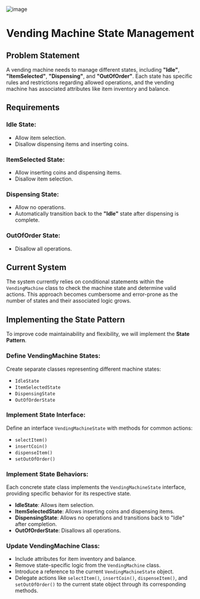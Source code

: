![image](https://github.com/user-attachments/assets/68283a74-3bc6-48f3-9ab6-f880deac334a)


# Vending Machine State Management

## Problem Statement

A vending machine needs to manage different states, including **"Idle"**, **"ItemSelected"**, **"Dispensing"**, and **"OutOfOrder"**. Each state has specific rules and restrictions regarding allowed operations, and the vending machine has associated attributes like item inventory and balance.

## Requirements

### Idle State:
- Allow item selection.
- Disallow dispensing items and inserting coins.

### ItemSelected State:
- Allow inserting coins and dispensing items.
- Disallow item selection.

### Dispensing State:
- Allow no operations.
- Automatically transition back to the **"Idle"** state after dispensing is complete.

### OutOfOrder State:
- Disallow all operations.

## Current System

The system currently relies on conditional statements within the `VendingMachine` class to check the machine state and determine valid actions. This approach becomes cumbersome and error-prone as the number of states and their associated logic grows.

## Implementing the State Pattern

To improve code maintainability and flexibility, we will implement the **State Pattern**.

### Define VendingMachine States:
Create separate classes representing different machine states:
- `IdleState`
- `ItemSelectedState`
- `DispensingState`
- `OutOfOrderState`

### Implement State Interface:
Define an interface `VendingMachineState` with methods for common actions:
- `selectItem()`
- `insertCoin()`
- `dispenseItem()`
- `setOutOfOrder()`

### Implement State Behaviors:
Each concrete state class implements the `VendingMachineState` interface, providing specific behavior for its respective state.
- **IdleState**: Allows item selection.
- **ItemSelectedState**: Allows inserting coins and dispensing items.
- **DispensingState**: Allows no operations and transitions back to "Idle" after completion.
- **OutOfOrderState**: Disallows all operations.

### Update VendingMachine Class:
- Include attributes for item inventory and balance.
- Remove state-specific logic from the `VendingMachine` class.
- Introduce a reference to the current `VendingMachineState` object.
- Delegate actions like `selectItem()`, `insertCoin()`, `dispenseItem()`, and `setOutOfOrder()` to the current state object through its corresponding methods.
